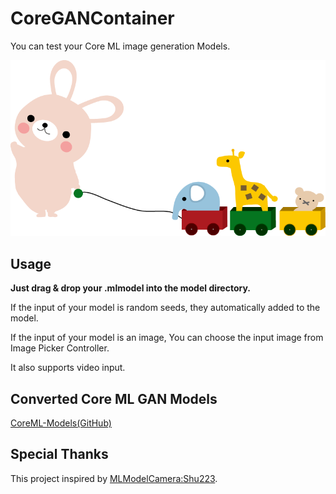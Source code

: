 # CoreGANContainer

You can test your Core ML image generation Models.

![alt text](readmeImages/illust1698.png)

## Usage

**Just drag & drop your .mlmodel into the model directory.**


If the input of your model is random seeds, they automatically added to the model. 

If the input of your model is an image, You can choose the input image from Image Picker Controller.

It also supports video input.

## Converted Core ML GAN Models

[CoreML-Models(GitHub)](https://github.com/john-rocky/CoreML-Models.)

## Special Thanks
This project inspired by [MLModelCamera:Shu223](https://github.com/shu223/MLModelCamera).
